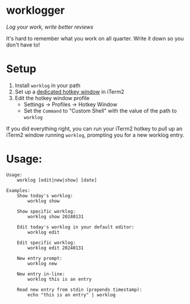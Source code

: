 # worklogger

*Log your work, write better reviews*

It's hard to remember what you work on all quarter. Write it down so you don't have to!

# Setup

1. Install `worklog` in your path
2. Set up a [dedicated hotkey window](https://iterm2.com/documentation-hotkey.html) in iTerm2
3. Edit the hotkey window profile
    * Settings -> Profiles -> Hotkey Window
    * Set the `Command` to "Custom Shell" with the value of the path to `worklog`

If you did everything right, you can run your iTerm2 hotkey to pull up an iTerm2 window running `worklog`, prompting you for a new worklog entry.

# Usage:

```
Usage:
    worklog [edit|new|show] [date]

Examples:
    Show today's worklog:
        worklog show

    Show specific worklog:
        worklog show 20240131

    Edit today's worklog in your default editor:
        worklog edit

    Edit specific worklog:
        worklog edit 20240131

    New entry prompt:
        worklog new

    New entry in-line:
        worklog this is an entry

    Read new entry from stdin (prepends timestamp):
        echo "this is an entry" | worklog
```
